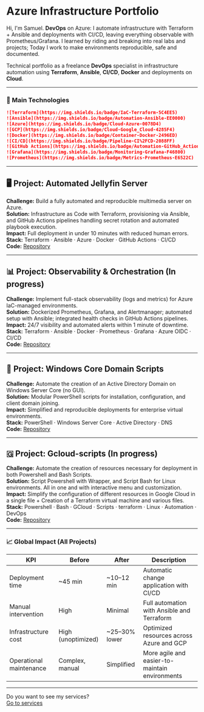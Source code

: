 

# **Azure Infrastructure Portfolio**  
 
Hi, I'm Samuel. **DevOps** on Azure: I automate infrastructure with Terraform + Ansible and deployments with CI/CD, leaving everything observable with Prometheus/Grafana.
I learned by riding and breaking into real labs and projects; Today I work to make environments reproducible, safe and documented.

Technical portfolio as a freelance **DevOps** specialist in infrastructure automation using **Terraform**, **Ansible**, **CI/CD**, **Docker** and deployments on **Cloud**.  

---

### 🧰 Main Technologies  
```md
![Terraform](https://img.shields.io/badge/IaC-Terraform-5C4EE5)
![Ansible](https://img.shields.io/badge/Automation-Ansible-EE0000)
![Azure](https://img.shields.io/badge/Cloud-Azure-0078D4)
![GCP](https://img.shields.io/badge/Cloud-Google_Cloud-4285F4)
![Docker](https://img.shields.io/badge/Container-Docker-2496ED)
![CI/CD](https://img.shields.io/badge/Pipeline-CI%2FCD-2088FF)
![GitHub Actions](https://img.shields.io/badge/Automation-GitHub_Actions-2088FF)
![Grafana](https://img.shields.io/badge/Monitoring-Grafana-F46800)
![Prometheus](https://img.shields.io/badge/Metrics-Prometheus-E6522C)
```
---  
## 🖥️ Project: Automated Jellyfin Server

**Challenge:** Build a fully automated and reproducible multimedia server on Azure.  
**Solution:** Infrastructure as Code with Terraform, provisioning via Ansible, and GitHub Actions pipelines handling secret rotation and automated playbook execution.  
**Impact:** Full deployment in under 10 minutes with reduced human errors.  
**Stack:** Terraform · Ansible · Azure · Docker · GitHub Actions · CI/CD  
**Code:** [Repository](https://github.com/S4M73l09/ProyectoServer)

---

## 📊 Project: Observability & Orchestration (In progress)  

**Challenge:** Implement full-stack observability (logs and metrics) for Azure IaC-managed environments.  
**Solution:** Dockerized Prometheus, Grafana, and Alertmanager; automated setup with Ansible; integrated health checks in GitHub Actions pipelines.  
**Impact:** 24/7 visibility and automated alerts within 1 minute of downtime.  
**Stack:** Terraform · Ansible · Docker · Prometheus · Grafana · Azure OIDC · CI/CD  
**Code:** [Repository](https://github.com/S4M73l09/Obversabilidad-Obversility)

---

## 🧱 Project: Windows Core Domain Scripts

**Challenge:** Automate the creation of an Active Directory Domain on Windows Server Core (no GUI).  
**Solution:** Modular PowerShell scripts for installation, configuration, and client domain joining.  
**Impact:** Simplified and reproducible deployments for enterprise virtual environments.  
**Stack:** PowerShell · Windows Server Core · Active Directory · DNS  
**Code:** [Repository](https://github.com/S4M73l09/scripts-guia-windows)

---

## 🇬 Project: Gcloud-scripts (In progress)  

**Challenge:** Automate the creation of resources necessary for deployment in both Powershell and Bash Scripts.  
**Solution:** Script Powershell with Wrapper, and Script Bash for Linux environments. All in one and with interactive menu and customization.  
**Impact:** Simplify the configuration of different resources in Google Cloud in a single file + Creation of a Terraform virtual machine and various files.  
**Stack:** Powershell · Bash · GCloud · Scripts · terraform · Linux · Automation · DevOps  
**Code:** [Repository](https://github.com/S4M73l09/Gcloud-Script)    

---

### 📈 Global Impact (All Projects)

| KPI | Before | After | Description |
|------|--------|--------|-------------|
| Deployment time | ~45 min | ~10–12 min | Automatic change application with CI/CD |
| Manual intervention | High | Minimal | Full automation with Ansible and Terraform |
| Infrastructure cost | High (unoptimized) | ~25–30% lower | Optimized resources across Azure and GCP |
| Operational maintenance | Complex, manual | Simplified | More agile and easier-to-maintain environments |

---

Do you want to see my services?  
[Go to services](?section=services)  
 
